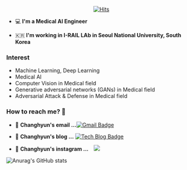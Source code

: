 <div align=center>
 
[![Hits](https://hits.seeyoufarm.com/api/count/incr/badge.svg?url=https%3A%2F%2Fgithub.com%2FChanghyun-song&count_bg=%234A5CC6&title_bg=%239E3838&icon=&icon_color=%23782424&title=hits&edge_flat=false)](https://hits.seeyoufarm.com)

</div>
 
 - 💻   **I'm a Medical AI Engineer**    

 - 🇰🇷  **I'm working in I-RAIL LAb in Seoul National University, South Korea**

### Interest
- Machine Learning, Deep Learning
- Medical AI
- Computer Vision in Medical field
- Generative adversarial networks (GANs) in Medical field
- Adversarial Attack & Defense in Medical field

### How to reach me? 🤔

- 📮  **Changhyun's email ...**[![Gmail Badge](https://img.shields.io/badge/Gmail-d14836?style=flat-square&logo=Gmail&logoColor=white&link=mailto:zzxx9775@gmail.com)](mailto:zzxx9775@gmail.com)

- 📒  **Changhyun's blog ...** [![Tech Blog Badge](http://img.shields.io/badge/-Tech%20blog-black?style=flat-square&logo=blogger&logoColor=white&link=https://Changhyun-song.githubblog.io/)](https://Changhyun-song.github.io/)   

- 📕  **Changhyun's instagram ...** </a> <a href="https://instagram.com/fivepxint">
<img
src="http://img.shields.io/badge/-Instagram-black?style=flat&logo=Instagram&link=https://www.instagram.com/s___c__h/"
style="height : auto; margin-left : 10px; margin-right : 10px;"/>
</a>

![Anurag's GitHub stats](https://github-readme-stats.vercel.app/api?username=Changhyun-song&show_icons=true&theme=cobalt)

